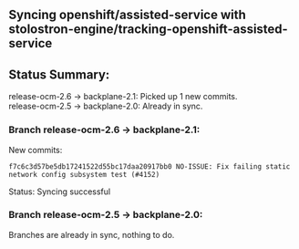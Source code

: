 ## Syncing openshift/assisted-service with stolostron-engine/tracking-openshift-assisted-service

## Status Summary:

release-ocm-2.6 -> backplane-2.1: Picked up 1 new commits.  
release-ocm-2.5 -> backplane-2.0: Already in sync.  

### Branch release-ocm-2.6 -> backplane-2.1:

New commits:

```
f7c6c3d57be5db17241522d55bc17daa20917bb0 NO-ISSUE: Fix failing static network config subsystem test (#4152)
```

Status: Syncing successful

### Branch release-ocm-2.5 -> backplane-2.0:

Branches are already in sync, nothing to do.
